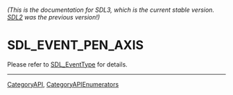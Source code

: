 ###### (This is the documentation for SDL3, which is the current stable version. [SDL2](https://wiki.libsdl.org/SDL2/) was the previous version!)
# SDL_EVENT_PEN_AXIS

Please refer to [SDL_EventType](SDL_EventType) for details.

----
[CategoryAPI](CategoryAPI), [CategoryAPIEnumerators](CategoryAPIEnumerators)

